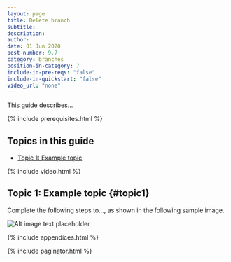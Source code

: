 ```yaml
---
layout: page
title: Delete branch
subtitle:
description:
author:
date: 01 Jun 2020
post-number: 9.7
category: branches
position-in-category: 7
include-in-pre-reqs: "false"
include-in-quickstart: "false"
video_url: "none"
---
```


This guide describes...

{% include prerequisites.html %}

## Topics in this guide

- [Topic 1: Example topic](#topic1)

{% include video.html %}

## Topic 1: Example topic {#topic1}

Complete the following steps to..., as shown in the following sample image.

![Alt image text placeholder](../assets/images/09-branches/delete/img-placeholder.png)

{% include appendices.html %}

{% include paginator.html %}
